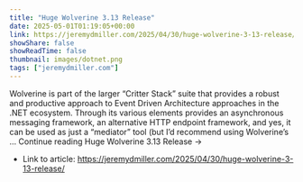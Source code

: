 ```yaml
---
title: "Huge Wolverine 3.13 Release"
date: 2025-05-01T01:19:05+00:00
link: https://jeremydmiller.com/2025/04/30/huge-wolverine-3-13-release/
showShare: false
showReadTime: false
thumbnail: images/dotnet.png
tags: ["jeremydmiller.com"]
---
```

Wolverine is part of the larger “Critter Stack” suite that provides a robust and productive approach to Event Driven Architecture approaches in the .NET ecosystem. Through its various elements provides an asynchronous messaging framework, an alternative HTTP endpoint framework, and yes, it can be used as just a “mediator” tool (but I’d recommend using Wolverine’s … Continue reading Huge Wolverine 3.13 Release →

- Link to article: https://jeremydmiller.com/2025/04/30/huge-wolverine-3-13-release/